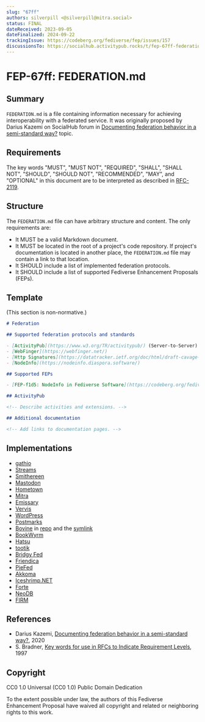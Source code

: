 ```yaml
---
slug: "67ff"
authors: silverpill <@silverpill@mitra.social>
status: FINAL
dateReceived: 2023-09-05
dateFinalized: 2024-09-22
trackingIssue: https://codeberg.org/fediverse/fep/issues/157
discussionsTo: https://socialhub.activitypub.rocks/t/fep-67ff-federation-md/3555
---
```

# FEP-67ff: FEDERATION.md

## Summary

`FEDERATION.md` is a file containing information necessary for achieving interoperability with a federated service. It was originally proposed by Darius Kazemi on SocialHub forum in [Documenting federation behavior in a semi-standard way?](https://socialhub.activitypub.rocks/t/documenting-federation-behavior-in-a-semi-standard-way/453) topic.

## Requirements

The key words "MUST", "MUST NOT", "REQUIRED", "SHALL", "SHALL NOT", "SHOULD", "SHOULD NOT", "RECOMMENDED", "MAY", and "OPTIONAL" in this document are to be interpreted as described in [RFC-2119](https://tools.ietf.org/html/rfc2119.html).

## Structure

The `FEDERATION.md` file can have arbitrary structure and content. The only requirements are:

- It MUST be a valid Markdown document.
- It MUST be located in the root of a project's code repository. If project's documentation is located in another place, the `FEDERATION.md` file may contain a link to that location.
- It SHOULD include a list of implemented federation protocols.
- It SHOULD include a list of supported Fediverse Enhancement Proposals (FEPs).

## Template

(This section is non-normative.)

```markdown
# Federation

## Supported federation protocols and standards

- [ActivityPub](https://www.w3.org/TR/activitypub/) (Server-to-Server)
- [WebFinger](https://webfinger.net/)
- [Http Signatures](https://datatracker.ietf.org/doc/html/draft-cavage-http-signatures)
- [NodeInfo](https://nodeinfo.diaspora.software/)

## Supported FEPs

- [FEP-f1d5: NodeInfo in Fediverse Software](https://codeberg.org/fediverse/fep/src/branch/main/fep/f1d5/fep-f1d5.md)

## ActivityPub

<!-- Describe activities and extensions. -->

## Additional documentation

<!-- Add links to documentation pages. -->
```

## Implementations

- [gathio](https://github.com/lowercasename/gathio/blob/main/FEDERATION.md)
- [Streams](https://codeberg.org/streams/streams/src/branch/dev/FEDERATION.md)
- [Smithereen](https://github.com/grishka/Smithereen/blob/master/FEDERATION.md)
- [Mastodon](https://github.com/mastodon/mastodon/blob/main/FEDERATION.md)
- [Hometown](https://github.com/hometown-fork/hometown/blob/hometown-dev/FEDERATION.md)
- [Mitra](https://codeberg.org/silverpill/mitra/src/branch/main/FEDERATION.md)
- [Emissary](https://github.com/EmissarySocial/emissary/blob/main/FEDERATION.md)
- [Vervis](https://codeberg.org/ForgeFed/Vervis/src/branch/main/FEDERATION.md)
- [WordPress](https://github.com/Automattic/wordpress-activitypub/blob/master/FEDERATION.md)
- [Postmarks](https://github.com/ckolderup/postmarks/blob/main/FEDERATION.md)
- [Bovine](https://bovine-herd.readthedocs.io/en/latest/FEDERATION/) in [repo](https://codeberg.org/bovine/bovine/src/branch/main/bovine_herd/docs/docs/FEDERATION.md) and the [symlink](https://codeberg.org/bovine/bovine/src/branch/main/FEDERATION.md)
- [BookWyrm](https://github.com/bookwyrm-social/bookwyrm/blob/main/FEDERATION.md)
- [Hatsu](https://github.com/importantimport/hatsu/blob/main/FEDERATION.md)
- [tootik](https://github.com/dimkr/tootik/blob/main/FEDERATION.md)
- [Bridgy Fed](https://github.com/snarfed/bridgy-fed/blob/main/FEDERATION.md)
- [Friendica](https://git.friendi.ca/friendica/friendica/src/branch/develop/FEDERATION.md)
- [PieFed](https://codeberg.org/rimu/pyfedi/src/branch/main/FEDERATION.md)
- [Akkoma](https://akkoma.dev/AkkomaGang/akkoma/src/branch/stable/FEDERATION.md)
- [Iceshrimp.NET](https://iceshrimp.dev/iceshrimp/Iceshrimp.NET/src/branch/dev/FEDERATION.md)
- [Forte](https://codeberg.org/fortified/forte/src/branch/dev/FEDERATION.md)
- [NeoDB](https://github.com/neodb-social/neodb/blob/main/FEDERATION.md)
- [FIRM](https://github.com/steve-bate/firm/blob/main/FEDERATION.md)

## References

- Darius Kazemi, [Documenting federation behavior in a semi-standard way?][Documenting federation behavior in a semi-standard way?], 2020
- S. Bradner, [Key words for use in RFCs to Indicate Requirement Levels][RFC-2119], 1997

[Documenting federation behavior in a semi-standard way?]: https://socialhub.activitypub.rocks/t/documenting-federation-behavior-in-a-semi-standard-way/453
[RFC-2119]: https://tools.ietf.org/html/rfc2119.html

## Copyright

CC0 1.0 Universal (CC0 1.0) Public Domain Dedication

To the extent possible under law, the authors of this Fediverse Enhancement Proposal have waived all copyright and related or neighboring rights to this work.
